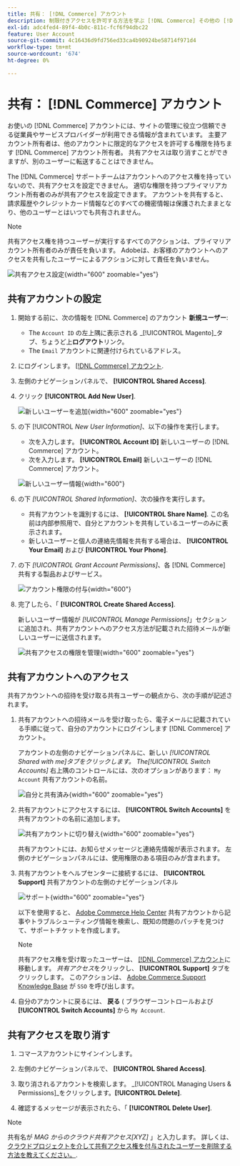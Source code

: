 ```yaml
---
title: 共有： [!DNL Commerce] アカウント
description: 制限付きアクセスを許可する方法を学ぶ [!DNL Commerce] その他の [!DNL Commerce] アカウント所有者。
exl-id: adc4fed4-89f4-4b0c-811c-fcf6f94dbc22
feature: User Account
source-git-commit: 4c16436d9fd756ed33ca4b90924be58714f971d4
workflow-type: tm+mt
source-wordcount: '674'
ht-degree: 0%

---
```


# 共有： [!DNL Commerce] アカウント

お使いの [!DNL Commerce] アカウントには、サイトの管理に役立つ信頼できる従業員やサービスプロバイダーが利用できる情報が含まれています。 主要アカウント所有者は、他のアカウントに限定的なアクセスを許可する権限を持ちます [!DNL Commerce] アカウント所有者。 共有アクセスは取り消すことができますが、別のユーザーに転送することはできません。

The [!DNL Commerce] サポートチームはアカウントへのアクセス権を持っていないので、共有アクセスを設定できません。 適切な権限を持つプライマリアカウント所有者のみが共有アクセスを設定できます。 アカウントを共有すると、請求履歴やクレジットカード情報などのすべての機密情報は保護されたままとなり、他のユーザーとはいつでも共有されません。

>[!NOTE]
>
>共有アクセス権を持つユーザーが実行するすべてのアクションは、プライマリアカウント所有者のみが責任を負います。 Adobeは、お客様のアカウントへのアクセスを共有したユーザーによるアクションに対して責任を負いません。

![共有アクセス設定](./assets/shared-access.png){width="600" zoomable="yes"}

## 共有アカウントの設定

1. 開始する前に、次の情報を [!DNL Commerce] のアカウント **新規ユーザー**:

   - The `Account ID` の左上隅に表示される _[!UICONTROL Magento]_タブ、ちょうど上&#x200B;**ログアウト**リンク。
   - The `Email` アカウントに関連付けられているアドレス。

1. にログインします。 [[!DNL Commerce] アカウント](commerce-account-create.md).

1. 左側のナビゲーションパネルで、 **[!UICONTROL Shared Access]**.

1. クリック **[!UICONTROL Add New User]**.

   ![新しいユーザーを追加](./assets/shared-access-add.png){width="600" zoomable="yes"}

1. の下 [!UICONTROL _New User Information]_、以下の操作を実行します。

   - 次を入力します。 **[!UICONTROL Account ID]** 新しいユーザーの [!DNL Commerce] アカウント。
   - 次を入力します。 **[!UICONTROL Email]** 新しいユーザーの [!DNL Commerce] アカウント。

   ![新しいユーザー情報](./assets/shared-new-user.png){width="600"}

1. の下 _[!UICONTROL Shared Information]_、次の操作を実行します。

   - 共有アカウントを識別するには、 **[!UICONTROL Share Name]**. この名前は内部参照用で、自分とアカウントを共有しているユーザーのみに表示されます。
   - 新しいユーザーと個人の連絡先情報を共有する場合は、 **[!UICONTROL Your Email]** および **[!UICONTROL Your Phone]**.

1. の下 _[!UICONTROL Grant Account Permissions]_、各 [!DNL Commerce] 共有する製品およびサービス。

   ![アカウント権限の付与](./assets/shared-permissions.png){width="600"}

1. 完了したら、「 **[!UICONTROL Create Shared Access]**.

   新しいユーザー情報が _[!UICONTROL Manage Permissions]_」セクションに追加され、共有アカウントへのアクセス方法が記載された招待メールが新しいユーザーに送信されます。

   ![共有アクセスの権限を管理](./assets/shared-manage-permissions.png){width="600" zoomable="yes"}

## 共有アカウントへのアクセス

共有アカウントへの招待を受け取る共有ユーザーの観点から、次の手順が記述されます。

1. 共有アカウントへの招待メールを受け取ったら、電子メールに記載されている手順に従って、自分のアカウントにログインします [!DNL Commerce] アカウント。

   アカウントの左側のナビゲーションパネルに、新しい _[!UICONTROL Shared with me]_タブをクリックします。 The_[!UICONTROL Switch Accounts]_ 右上隅のコントロールには、次のオプションがあります： `My Account` 共有アカウントの名前。

   ![自分と共有済み](./assets/shared-with-me.png){width="600" zoomable="yes"}

1. 共有アカウントにアクセスするには、 **[!UICONTROL Switch Accounts]** を共有アカウントの名前に追加します。

   ![共有アカウントに切り替え](./assets/shared-switch.png){width="600" zoomable="yes"}

   共有アカウントには、お知らせメッセージと連絡先情報が表示されます。 左側のナビゲーションパネルには、使用権限のある項目のみが含まれます。

1. 共有アカウントをヘルプセンターに接続するには、 **[!UICONTROL Support]** 共有アカウントの左側のナビゲーションパネル

   ![サポート](./assets/shared-support.png){width="600" zoomable="yes"}

   以下を使用すると、 [Adobe Commerce Help Center](https://experienceleague.adobe.com/docs/commerce-knowledge-base/kb/overview.html) 共有アカウントから記事やトラブルシューティング情報を検索し、既知の問題のパッチを見つけて、サポートチケットを作成します。

   >[!NOTE]
   >
   >共有アクセス権を受け取ったユーザーは、 [[!DNL Commerce] アカウント](https://account.magento.com/customer/account/login)に移動します。 _共有アクセス_&#x200B;をクリックし、 **[!UICONTROL Support]** タブをクリックします。 このアクションは、 [Adobe Commerce Support Knowledge Base](https://experienceleague.adobe.com/docs/commerce-knowledge-base/kb/overview.html) が `SSO` を呼び出します。

1. 自分のアカウントに戻るには、 **戻る** ( ブラウザーコントロールおよび **[!UICONTROL Switch Accounts]** から `My Account`.

## 共有アクセスを取り消す

1. コマースアカウントにサインインします。

1. 左側のナビゲーションパネルで、 **[!UICONTROL Shared Access]**.

1. 取り消されるアカウントを検索します。 _[!UICONTROL Managing Users & Permissions]_をクリックします。**[!UICONTROL Delete]**.

1. 確認するメッセージが表示されたら、「 **[!UICONTROL Delete User]**.

>[!NOTE]
>
>共有名が _MAG からのクラウド共有アクセス[XYZ]_ 」と入力します。 詳しくは、 [クラウドプロジェクトを介して共有アクセス権を付与されたユーザーを削除する方法を教えてください。](https://experienceleague.adobe.com/docs/commerce-knowledge-base/kb/help-center-guide/magento-help-center-user-guide.html?lang=en#remove-cloud-shared-access-users).
